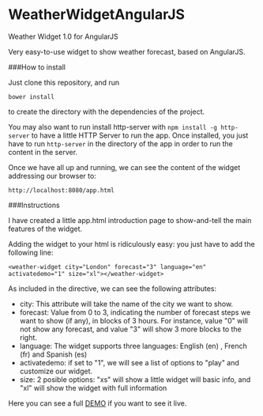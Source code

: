 # WeatherWidgetAngularJS
Weather Widget 1.0 for AngularJS

Very easy-to-use widget to show weather forecast, based on AngularJS.

###How to install

Just clone this repository, and run

`bower install`

to create the directory with the dependencies of the project.

You may also want to run install http-server with `npm install -g http-server` to have a little HTTP Server to run the app. Once installed, you just have to run `http-server` in the directory of the app in order to run the content in the server.

Once we have all up and running, we can see the content of the widget addressing our browser to:

`http://localhost:8080/app.html`

###Instructions

I have created a little app.html introduction page to show-and-tell the main features of the widget.

Adding the widget to your html is ridiculously easy: you just have to add the following line:

`<weather-widget city="London" forecast="3" language="en" activatedemo="1" size="xl"></weather-widget>`

As included in the directive, we can see the following attributes:

* city: This attribute will take the name of the city we want to show.
* forecast: Value from 0 to 3, indicating the number of forecast steps we want to show (if any), in blocks of 3 hours. For instance, value "0" will not show any forecast, and value "3" will show 3 more blocks to the right.
* language: The widget supports three languages: English (en) , French (fr) and Spanish (es)
* activatedemo: if set to "1", we will see a list of options to "play" and customize our widget.
* size: 2 posible options: "xs" will show a little widget will basic info, and "xl" will show the widget with full information
 
Here you can see a full [DEMO](http://www.sergiolealdev.com/WeatherWidget/app.html) if you want to see it live.
